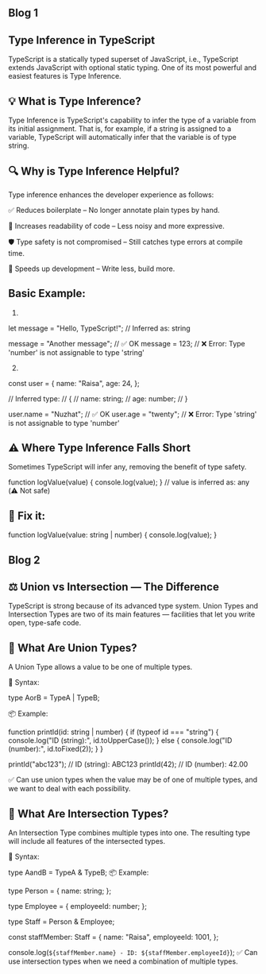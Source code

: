 ## Blog 1
## Type Inference in TypeScript

TypeScript is a statically typed superset of JavaScript, i.e., TypeScript extends JavaScript with optional static typing. One of its most powerful and easiest features is Type Inference.

## 💡 What is Type Inference?

Type Inference is TypeScript's capability to infer the type of a variable from its initial assignment. That is, for example, if a string is assigned to a variable, TypeScript will automatically infer that the variable is of type string.

## 🔍 Why is  Type Inference Helpful?

Type inference enhances the developer experience as follows:

✅ Reduces boilerplate – No longer annotate plain types by hand.

🧠 Increases readability of code – Less noisy and more expressive.

🛡️ Type safety is not compromised – Still catches type errors at compile time.

💨 Speeds up development – Write less, build more.

## Basic Example:

1)
let message = "Hello, TypeScript!";
// Inferred as: string

message = "Another message"; // ✅ OK
message = 123;               // ❌ Error: Type 'number' is not assignable to type 'string'

2)
const user = {
  name: "Raisa",
  age: 24,
};

// Inferred type:
// {
//   name: string;
//   age: number;
// }

user.name = "Nuzhat"; // ✅ OK
user.age = "twenty";  // ❌ Error: Type 'string' is not assignable to type 'number'

## ⚠️ Where Type Inference Falls Short

Sometimes TypeScript will infer any, removing the benefit of type safety.

function logValue(value) {
  console.log(value);
}
// value is inferred as: any (⚠️ Not safe)

## 🔧 Fix it:

function logValue(value: string | number) {
  console.log(value);
}


## Blog 2
##  ⚖️ Union vs Intersection — The Difference

TypeScript is strong because of its advanced type system. Union Types and Intersection Types are two of its main features — facilities that let you write open, type-safe code.

## 🔹 What Are Union Types?

A Union Type allows a value to be one of multiple types.

🔧 Syntax:

type AorB = TypeA | TypeB;

📦 Example:

function printId(id: string | number) {
  if (typeof id === "string") {
    console.log("ID (string):", id.toUpperCase());
  } else {
    console.log("ID (number):", id.toFixed(2));
  }
}

printId("abc123"); // ID (string): ABC123
printId(42);       // ID (number): 42.00

 ✅ Can use union types when the value may be of one of multiple types, and we  want to deal with each possibility.

## 🔹 What Are Intersection Types?

An Intersection Type combines multiple types into one.
The resulting type will include all features of the intersected types.

🔧 Syntax:

type AandB = TypeA & TypeB;
📦 Example:

type Person = {
  name: string;
};

type Employee = {
  employeeId: number;
};

type Staff = Person & Employee;

const staffMember: Staff = {
  name: "Raisa",
  employeeId: 1001,
};

console.log(`${staffMember.name} - ID: ${staffMember.employeeId}`);
✅ Can use intersection types when we need a combination of multiple types.



